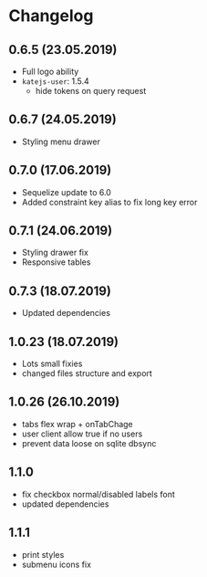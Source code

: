 # Changelog

## 0.6.5 (23.05.2019)
- Full logo ability
- `katejs-user`: 1.5.4
  - hide tokens on query request

## 0.6.7 (24.05.2019)
- Styling menu drawer

## 0.7.0 (17.06.2019)
- Sequelize update to 6.0
- Added constraint key alias to fix long key error

## 0.7.1 (24.06.2019)
- Styling drawer fix
- Responsive tables

## 0.7.3 (18.07.2019)
- Updated dependencies

## 1.0.23 (18.07.2019)
- Lots small fixies
- changed files structure and export

## 1.0.26 (26.10.2019)
- tabs flex wrap + onTabChage 
- user client allow true if no users
- prevent data loose on sqlite dbsync

## 1.1.0
- fix checkbox normal/disabled labels font
- updated dependencies

## 1.1.1
- print styles
- submenu icons fix
